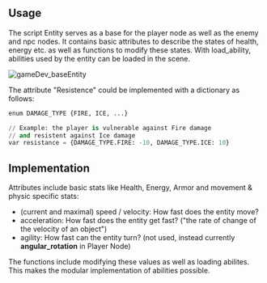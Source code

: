## Usage

The script Entity serves as a base for the player node as well as the enemy and npc nodes. 
It contains basic attributes to describe the states of health, energy etc. as well as functions to modify these states. 
With load_ability, abilities used by the entity can be loaded in the scene.

![gameDev_baseEntity](https://github.com/user-attachments/assets/2daec1a7-3848-47a1-a36e-456f32d945ef)

The attribute "Resistence" could be implemented with a dictionary as follows:

```py linenums="1"
enum DAMAGE_TYPE {FIRE, ICE, ...}

// Example: the player is vulnerable against Fire damage 
// and resistent against Ice damage
var resistance = {DAMAGE_TYPE.FIRE: -10, DAMAGE_TYPE.ICE: 10}
```

## Implementation

Attributes include basic stats like Health, Energy, Armor and movement & physic specific stats: 
- (current and maximal) speed / velocity: How fast does the entity move? 
- acceleration: How fast does the entity get fast? ("the rate of change of the velocity of an object")
- agility: How fast can the entity turn? (not used, instead currently **angular_rotation** in Player Node)

The functions include modifying these values as well as loading abilites. This makes the modular implementation of abilities possible.
